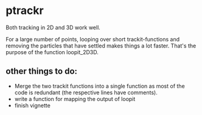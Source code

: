 # ptrackr

Both tracking in 2D and 3D work well. 

For a large number of points, looping over short trackit-functions and removing the particles that have settled makes things a lot faster. That's the purpose of the function loopit_2D3D.

## other things to do: 
 - Merge the two trackit functions into a single function as most of the code is redundant (the respective lines have comments).
 - write a function for mapping the output of loopit
 - finish vignette

